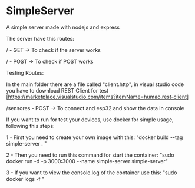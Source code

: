 # SimpleServer

A simple server made with nodejs and express

The server have this routes:

/ - GET  -> To check if the server works

/ - POST -> To check if POST works

Testing Routes:

In the main folder there are a file called "client.http", in visual studio code you have to download REST Client for test [https://marketplace.visualstudio.com/items?itemName=humao.rest-client]


/sensores - POST -> To connect and esp32 and show the data in console

If you want to run for test your devices, use docker for simple usage,
following this steps:

1 - First you need to create your own image with this:
    "docker build --tag simple-server . "

2 - Then you need to run this command for start the container:
    "sudo docker run -d -p 3000:3000 --name simple-server simple-server"

3 - If you want to view the console.log of the container use this:
    "sudo docker logs -f <Nombre del contenedor>"